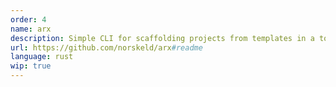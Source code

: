 ```yaml
---
order: 4
name: arx
description: Simple CLI for scaffolding projects from templates in a touch
url: https://github.com/norskeld/arx#readme
language: rust
wip: true
---
```

